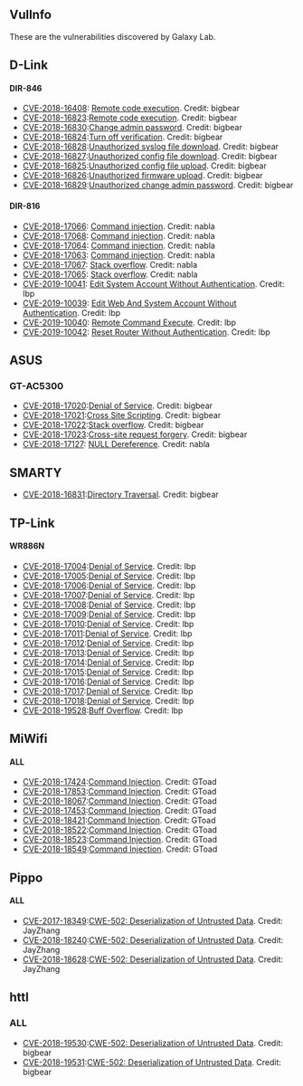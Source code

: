 VulInfo
----------------

These are the vulnerabilities discovered by Galaxy Lab.

## D-Link

#### DIR-846

- [CVE-2018-16408](https://cve.mitre.org/cgi-bin/cvename.cgi?name=CVE-2018-16408): [Remote code execution](https://github.com/PAGalaxyLab/VulInfo/blob/master/D-Link/DIR-846/D-Link%20DIR-846%20RCE.md). Credit: bigbear
- [CVE-2018-16823](https://cve.mitre.org/cgi-bin/cvename.cgi?name=CVE-2018-16823):[Remote code execution](https://github.com/PAGalaxyLab/VulInfo/blob/master/D-LINK%20DIR846%20RCE1.MD). Credit: bigbear
- [CVE-2018-16830](https://cve.mitre.org/cgi-bin/cvename.cgi?name=CVE-2018-16830):[Change admin password](https://github.com/PAGalaxyLab/VulInfo/blob/master/D-LINK%20DIR846%20auth%20change%20admin%20pass.MD). Credit: bigbear
- [CVE-2018-16824](https://cve.mitre.org/cgi-bin/cvename.cgi?name=CVE-2018-16824):[Turn off verification](https://github.com/PAGalaxyLab/VulInfo/blob/master/D-LINK%20DIR846%20tun%20off%20verification.MD). Credit: bigbear
- [CVE-2018-16828](https://cve.mitre.org/cgi-bin/cvename.cgi?name=CVE-2018-16828):[Unauthorized syslog file download](https://github.com/PAGalaxyLab/VulInfo/blob/master/D-LINK%20DIR846%20RCE%20download%20syslogfile.MD). Credit: bigbear
- [CVE-2018-16827](https://cve.mitre.org/cgi-bin/cvename.cgi?name=CVE-2018-16827):[Unauthorized config file download](https://github.com/PAGalaxyLab/VulInfo/blob/master/D-LINK%20DIR846%20download%20cfgfile.MD). Credit: bigbear
- [CVE-2018-16825](https://cve.mitre.org/cgi-bin/cvename.cgi?name=CVE-2018-16825):[Unauthorized config file upload](https://github.com/PAGalaxyLab/VulInfo/blob/master/D-LINK%20DIR846%20unauth%20configfile%20upload.MD). Credit: bigbear
- [CVE-2018-16826](https://cve.mitre.org/cgi-bin/cvename.cgi?name=CVE-2018-16826):[Unauthorized firmware upload](https://github.com/PAGalaxyLab/VulInfo/blob/master/D-LINK%20DIR846%20unauth%20FirmWare%20upload.MD). Credit: bigbear
- [CVE-2018-16829](https://cve.mitre.org/cgi-bin/cvename.cgi?name=CVE-2018-16829):[Unauthorized change admin password](https://github.com/PAGalaxyLab/VulInfo/blob/master/D-LINK%20DIR846%20unauth%20change%20admin%20pass.MD). Credit: bigbear

#### DIR-816

- [CVE-2018-17066](https://cve.mitre.org/cgi-bin/cvename.cgi?name=CVE-2018-17066): [Command injection](https://github.com/PAGalaxyLab/VulInfo/blob/master/D-Link/DIR-816/cmd_injection_0). Credit: nabla
- [CVE-2018-17068](https://cve.mitre.org/cgi-bin/cvename.cgi?name=CVE-2018-17068): [Command injection](https://github.com/PAGalaxyLab/VulInfo/blob/master/D-Link/DIR-816/cmd_injection_1). Credit: nabla
- [CVE-2018-17064](https://cve.mitre.org/cgi-bin/cvename.cgi?name=CVE-2018-17064): [Command injection](https://github.com/PAGalaxyLab/VulInfo/blob/master/D-Link/DIR-816/cmd_injection_2). Credit: nabla
- [CVE-2018-17063](https://cve.mitre.org/cgi-bin/cvename.cgi?name=CVE-2018-17063): [Command injection](https://github.com/PAGalaxyLab/VulInfo/blob/master/D-Link/DIR-816/cmd_injection_3). Credit: nabla
- [CVE-2018-17067](https://cve.mitre.org/cgi-bin/cvename.cgi?name=CVE-2018-17067): [Stack overflow](https://github.com/PAGalaxyLab/VulInfo/blob/master/D-Link/DIR-816/stack_overflow_0). Credit: nabla
- [CVE-2018-17065](https://cve.mitre.org/cgi-bin/cvename.cgi?name=CVE-2018-17065): [Stack overflow](https://github.com/PAGalaxyLab/VulInfo/blob/master/D-Link/DIR-816/stack_overflow_1). Credit: nabla
- [CVE-2019-10041](https://cve.mitre.org/cgi-bin/cvename.cgi?name=CVE-2019-10041): [Edit System Account Without Authentication](https://github.com/PAGalaxyLab/VulInfo/blob/master/D-Link/DIR-816/edit_sys_account/README.md). Credit: lbp
- [CVE-2019-10039](https://cve.mitre.org/cgi-bin/cvename.cgi?name=CVE-2019-10039): [Edit Web And System Account Without Authentication](https://github.com/PAGalaxyLab/VulInfo/blob/master/D-Link/DIR-816/edit_web_and_sys_account/README.md). Credit: lbp
- [CVE-2019-10040](https://cve.mitre.org/cgi-bin/cvename.cgi?name=CVE-2019-10040): [Remote Command Execute](https://github.com/PAGalaxyLab/VulInfo/blob/master/D-Link/DIR-816/remote_cmd_exec_0/README.md). Credit: lbp
- [CVE-2019-10042](https://cve.mitre.org/cgi-bin/cvename.cgi?name=CVE-2019-10042): [Reset Router Without Authentication](https://github.com/PAGalaxyLab/VulInfo/blob/master/D-Link/DIR-816/reset_router/README.md). Credit: lbp


## ASUS

### GT-AC5300

- [CVE-2018-17020](https://cve.mitre.org/cgi-bin/cvename.cgi?name=CVE-2018-17020):[Denial of Service](https://github.com/PAGalaxyLab/VulInfo/blob/master/ASUS/ASUS%20GT-AC5300%20DOS1.MD). Credit: bigbear
- [CVE-2018-17021](https://cve.mitre.org/cgi-bin/cvename.cgi?name=CVE-2018-17021):[Cross Site Scripting](https://github.com/PAGalaxyLab/VulInfo/blob/master/ASUS/ac5300_xss/ASUS%20GT-AC5300%20XSS.MD). Credit: bigbear
- [CVE-2018-17022](https://cve.mitre.org/cgi-bin/cvename.cgi?name=CVE-2018-17022):[Stack overflow](https://github.com/PAGalaxyLab/VulInfo/blob/master/ASUS/buffer_overflow/ASUS%20GT-AC5300%20stack%20overflow.MD). Credit: bigbear
- [CVE-2018-17023](https://cve.mitre.org/cgi-bin/cvename.cgi?name=CVE-2018-17023):[Cross-site request forgery](https://github.com/PAGalaxyLab/VulInfo/blob/master/ASUS/csrf_bypass_referer/ASUS%20GT-AC5300%20csrf%20bypass%20referer.MD). Credit: bigbear
- [CVE-2018-17127](https://cve.mitre.org/cgi-bin/cvename.cgi?name=CVE-2018-17127): [NULL Dereference](https://github.com/PAGalaxyLab/VulInfo/blob/master/ASUS/GT-AC5300/dos1). Credit: nabla


## SMARTY
- [CVE-2018-16831](https://cve.mitre.org/cgi-bin/cvename.cgi?name=CVE-2018-16831):[Directory Traversal](https://github.com/smarty-php/smarty/issues/486). Credit: bigbear


## TP-Link

#### WR886N

- [CVE-2018-17004](https://cve.mitre.org/cgi-bin/cvename.cgi?name=CVE-2018-17004):[Denial of Service](https://github.com/PAGalaxyLab/VulInfo/blob/master/TP-Link/WR886N/inetd_task_dos_00/README.md). Credit: lbp
- [CVE-2018-17005](https://cve.mitre.org/cgi-bin/cvename.cgi?name=CVE-2018-17005):[Denial of Service](https://github.com/PAGalaxyLab/VulInfo/blob/master/TP-Link/WR886N/inetd_task_dos_01/README.md). Credit: lbp
- [CVE-2018-17006](https://cve.mitre.org/cgi-bin/cvename.cgi?name=CVE-2018-17006):[Denial of Service](https://github.com/PAGalaxyLab/VulInfo/blob/master/TP-Link/WR886N/inetd_task_dos_02/README.md). Credit: lbp
- [CVE-2018-17007](https://cve.mitre.org/cgi-bin/cvename.cgi?name=CVE-2018-17007):[Denial of Service](https://github.com/PAGalaxyLab/VulInfo/blob/master/TP-Link/WR886N/inetd_task_dos_03/README.md). Credit: lbp
- [CVE-2018-17008](https://cve.mitre.org/cgi-bin/cvename.cgi?name=CVE-2018-17008):[Denial of Service](https://github.com/PAGalaxyLab/VulInfo/blob/master/TP-Link/WR886N/inetd_task_dos_04/README.md). Credit: lbp
- [CVE-2018-17009](https://cve.mitre.org/cgi-bin/cvename.cgi?name=CVE-2018-17009):[Denial of Service](https://github.com/PAGalaxyLab/VulInfo/blob/master/TP-Link/WR886N/inetd_task_dos_05/README.md). Credit: lbp
- [CVE-2018-17010](https://cve.mitre.org/cgi-bin/cvename.cgi?name=CVE-2018-17010):[Denial of Service](https://github.com/PAGalaxyLab/VulInfo/blob/master/TP-Link/WR886N/inetd_task_dos_06/README.md). Credit: lbp
- [CVE-2018-17011](https://cve.mitre.org/cgi-bin/cvename.cgi?name=CVE-2018-17011):[Denial of Service](https://github.com/PAGalaxyLab/VulInfo/blob/master/TP-Link/WR886N/inetd_task_dos_07/README.md). Credit: lbp
- [CVE-2018-17012](https://cve.mitre.org/cgi-bin/cvename.cgi?name=CVE-2018-17012):[Denial of Service](https://github.com/PAGalaxyLab/VulInfo/blob/master/TP-Link/WR886N/inetd_task_dos_08/README.md). Credit: lbp
- [CVE-2018-17013](https://cve.mitre.org/cgi-bin/cvename.cgi?name=CVE-2018-17013):[Denial of Service](https://github.com/PAGalaxyLab/VulInfo/blob/master/TP-Link/WR886N/inetd_task_dos_09/README.md). Credit: lbp
- [CVE-2018-17014](https://cve.mitre.org/cgi-bin/cvename.cgi?name=CVE-2018-17014):[Denial of Service](https://github.com/PAGalaxyLab/VulInfo/blob/master/TP-Link/WR886N/inetd_task_dos_10/README.md). Credit: lbp
- [CVE-2018-17015](https://cve.mitre.org/cgi-bin/cvename.cgi?name=CVE-2018-17015):[Denial of Service](https://github.com/PAGalaxyLab/VulInfo/blob/master/TP-Link/WR886N/inetd_task_dos_11/README.md). Credit: lbp
- [CVE-2018-17016](https://cve.mitre.org/cgi-bin/cvename.cgi?name=CVE-2018-17016):[Denial of Service](https://github.com/PAGalaxyLab/VulInfo/blob/master/TP-Link/WR886N/inetd_task_dos_12/README.md). Credit: lbp
- [CVE-2018-17017](https://cve.mitre.org/cgi-bin/cvename.cgi?name=CVE-2018-17017):[Denial of Service](https://github.com/PAGalaxyLab/VulInfo/blob/master/TP-Link/WR886N/inetd_task_dos_13/README.md). Credit: lbp
- [CVE-2018-17018](https://cve.mitre.org/cgi-bin/cvename.cgi?name=CVE-2018-17018):[Denial of Service](https://github.com/PAGalaxyLab/VulInfo/blob/master/TP-Link/WR886N/inetd_task_dos_14/README.md). Credit: lbp
- [CVE-2018-19528](https://cve.mitre.org/cgi-bin/cvename.cgi?name=CVE-2018-19528):[Buff Overflow](https://github.com/PAGalaxyLab/VulInfo/blob/master/TP-Link/WR886N/dns_request_buff_overflow/README.md). Credit: lbp

## MiWifi

#### ALL

- [CVE-2018-17424](https://cve.mitre.org/cgi-bin/cvename.cgi?name=CVE-2018-17424):[Command Injection](https://github.com/PAGalaxyLab/VulInfo). Credit: GToad
- [CVE-2018-17853](https://cve.mitre.org/cgi-bin/cvename.cgi?name=CVE-2018-17853):[Command Injection](https://github.com/PAGalaxyLab/VulInfo). Credit: GToad
- [CVE-2018-18067](https://cve.mitre.org/cgi-bin/cvename.cgi?name=CVE-2018-18067):[Command Injection](https://github.com/PAGalaxyLab/VulInfo). Credit: GToad
- [CVE-2018-17453](https://cve.mitre.org/cgi-bin/cvename.cgi?name=CVE-2018-17453):[Command Injection](https://github.com/PAGalaxyLab/VulInfo). Credit: GToad
- [CVE-2018-18421](https://cve.mitre.org/cgi-bin/cvename.cgi?name=CVE-2018-18421):[Command Injection](https://github.com/PAGalaxyLab/VulInfo). Credit: GToad
- [CVE-2018-18522](https://cve.mitre.org/cgi-bin/cvename.cgi?name=CVE-2018-18522):[Command Injection](https://github.com/PAGalaxyLab/VulInfo). Credit: GToad
- [CVE-2018-18523](https://cve.mitre.org/cgi-bin/cvename.cgi?name=CVE-2018-18523):[Command Injection](https://github.com/PAGalaxyLab/VulInfo). Credit: GToad
- [CVE-2018-18549](https://cve.mitre.org/cgi-bin/cvename.cgi?name=CVE-2018-18549):[Command Injection](https://github.com/PAGalaxyLab/VulInfo). Credit: GToad

## Pippo

#### ALL

- [CVE-2017-18349](http://cve.mitre.org/cgi-bin/cvename.cgi?name=CVE-2017-18349):[CWE-502: Deserialization of Untrusted Data](https://github.com/pippo-java/pippo/issues/466). Credit: JayZhang
- [CVE-2018-18240](http://cve.mitre.org/cgi-bin/cvename.cgi?name=CVE-2018-18240):[CWE-502: Deserialization of Untrusted Data](https://github.com/pippo-java/pippo/issues/454). Credit: JayZhang
- [CVE-2018-18628](http://cve.mitre.org/cgi-bin/cvename.cgi?name=CVE-2018-18628):[CWE-502: Deserialization of Untrusted Data](https://github.com/pippo-java/pippo/issues/458). Credit: JayZhang

## httl

### ALL
- [CVE-2018-19530](http://cve.mitre.org/cgi-bin/cvename.cgi?name=CVE-2018-19530):[CWE-502: Deserialization of Untrusted Data](https://github.com/httl/httl/issues/225). Credit: bigbear
- [CVE-2018-19531](http://cve.mitre.org/cgi-bin/cvename.cgi?name=CVE-2018-19531):[CWE-502: Deserialization of Untrusted Data](https://github.com/httl/httl/issues/224). Credit: bigbear
